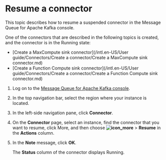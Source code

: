 # Resume a connector

This topic describes how to resume a suspended connector in the Message Queue for Apache Kafka console.

One of the connectors that are described in the following topics is created, and the connector is in the Running state:

-   [Create a MaxCompute sink connector](/intl.en-US/User guide/Connectors/Create a connector/Create a MaxCompute sink connector.md)
-   [Create a Function Compute sink connector](/intl.en-US/User guide/Connectors/Create a connector/Create a Function Compute sink connector.md)

1.  Log on to the [Message Queue for Apache Kafka console](https://kafka.console.aliyun.com/?spm=a2c4g.11186623.2.22.6bf72638IfKzDm).

2.  In the top navigation bar, select the region where your instance is located.

3.  In the left-side navigation pane, click **Connector**.

4.  On the **Connector** page, select an instance, find the connector that you want to resume, click More, and then choose **![icon_more](https://static-aliyun-doc.oss-accelerate.aliyuncs.com/assets/img/en-US/6022597161/p185678.png)** \> **Resume** in the **Actions** column.

5.  In the **Note** message, click **OK**.

    The **Status** column of the connector displays Running.


